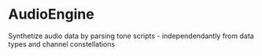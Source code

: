 # AudioEngine
Synthetize audio data by parsing tone scripts  - independendantly from data types and channel constellations
